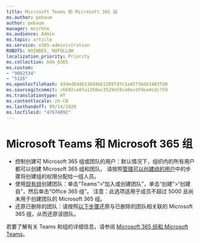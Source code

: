```yaml
---
title: Microsoft Teams 和 Microsoft 365 组
ms.author: pebaum
author: pebaum
manager: mnirkhe
ms.audience: Admin
ms.topic: article
ms.service: o365-administration
ROBOTS: NOINDEX, NOFOLLOW
localization_priority: Priority
ms.collection: Adm_O365
ms.custom:
- "9002534"
- "5126"
ms.openlocfilehash: 43ded6946336d4bb1209fd7c1a45736de1403fd0
ms.sourcegitcommit: c6692ce0fa1358ec3529e59ca0ecdfdea4cdc759
ms.translationtype: HT
ms.contentlocale: zh-CN
ms.lasthandoff: 09/14/2020
ms.locfileid: "47674892"
---
```

# <a name="microsoft-teams-and-microsoft-365-groups"></a>Microsoft Teams 和 Microsoft 365 组

- 控制创建可 Microsoft 365 组或团队的用户：默认情况下，组织内的所有用户都可以创建 Microsoft 365 组和团队。 请按照[管理可以创建组的用户](https://support.office.com/article/4c46c8cb-17d0-44b5-9776-005fced8e618)中的步骤将创建组的权限分配给一组人员。
- 使用[现有组](https://support.microsoft.com/office/24ec428e-40d7-4a1a-ab87-29be7d145865)创建团队：单击“Teams”>“加入或创建团队”，单击“创建”>“创建自”，然后单击“Office 365 组”。 注意：此选项适用于成员不超过 5000 且尚未用于创建团队的 Microsoft 365 组。
- 还原已删除的团队：请按照[以下步骤](https://docs.microsoft.com/microsoftteams/archive-or-delete-a-team#restore-a-deleted-team)还原与已删除的团队相关联的 Microsoft 365 组，从而还原该团队。

若要了解有关 Teams 和组的详细信息，请参阅 [Microsoft 365 组和 Microsoft Teams](https://docs.microsoft.com/microsoftteams/office-365-groups)。
